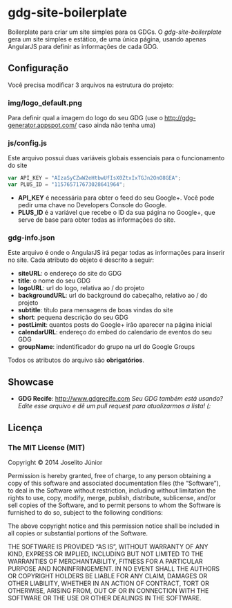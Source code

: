 gdg-site-boilerplate
====================

Boilerplate para criar um site simples para os GDGs. O *gdg-site-boilerplate* gera um site simples e estático, de uma única página, usando apenas AngularJS para definir as informações de cada GDG.

## Configuração
Você precisa modificar 3 arquivos na estrutura do projeto:

### img/logo_default.png
Para definir qual a imagem do logo do seu GDG (use o http://gdg-generator.appspot.com/ caso ainda não tenha uma)

### js/config.js
Este arquivo possui duas variáveis globais essenciais para o funcionamento do site
```js
var API_KEY = "AIzaSyCZwW2eHtbwUfIsX0ZtxIxTGJn2OnO8GEA";
var PLUS_ID = "115765717673028641964";
``` 
- **API_KEY** é necessária para obter o feed do seu Google+. Você pode pedir uma chave no Developers Console do Google.
- **PLUS_ID** é a variável que recebe o ID da sua página no Google+, que serve de base para obter todas as informações do site.

### gdg-info.json
Este arquivo é onde o AngularJS irá pegar todas as informações para inserir no site. Cada atributo do objeto é descrito a seguir:
- **siteURL**: o endereço do site do GDG
- **title**: o nome do seu GDG
- **logoURL**: url do logo, relativa ao / do projeto
- **backgroundURL**: url do background do cabeçalho, relativo ao / do projeto
- **subtitle**: título para mensagens de boas vindas do site
- **short**: pequena descrição do seu GDG
- **postLimit**: quantos posts do Google+ irão aparecer na página inicial
- **calendarURL**: endereço do embed do calendario de eventos do seu GDG
- **groupName**: indentificador do grupo na url do Google Groups

Todos os atributos do arquivo são **obrigatórios**.

## Showcase
- **GDG Recife**: http://www.gdgrecife.com
*Seu GDG também está usando? Edite esse arquivo e dê um pull request para atualizarmos a lista! (:*

## Licença
### The MIT License (MIT)
Copyright © 2014 Joselito Júnior

Permission is hereby granted, free of charge, to any person obtaining a copy of this software and associated documentation files (the “Software”), to deal in the Software without restriction, including without limitation the rights to use, copy, modify, merge, publish, distribute, sublicense, and/or sell copies of the Software, and to permit persons to whom the Software is furnished to do so, subject to the following conditions:

The above copyright notice and this permission notice shall be included in all copies or substantial portions of the Software.

THE SOFTWARE IS PROVIDED “AS IS”, WITHOUT WARRANTY OF ANY KIND, EXPRESS OR IMPLIED, INCLUDING BUT NOT LIMITED TO THE WARRANTIES OF MERCHANTABILITY, FITNESS FOR A PARTICULAR PURPOSE AND NONINFRINGEMENT. IN NO EVENT SHALL THE AUTHORS OR COPYRIGHT HOLDERS BE LIABLE FOR ANY CLAIM, DAMAGES OR OTHER LIABILITY, WHETHER IN AN ACTION OF CONTRACT, TORT OR OTHERWISE, ARISING FROM, OUT OF OR IN CONNECTION WITH THE SOFTWARE OR THE USE OR OTHER DEALINGS IN THE SOFTWARE.